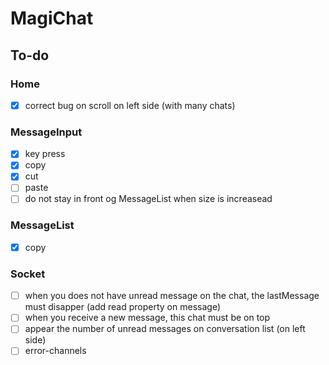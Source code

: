 # MagiChat


## To-do

### Home
- [x] correct bug on scroll on left side (with many chats)

### MessageInput
- [x] key press
- [x] copy
- [x] cut
- [ ] paste
- [ ] do not stay in front og MessageList when size is increasead

### MessageList
- [x] copy


### Socket
- [ ] when you does not have unread message on the chat, the lastMessage must disapper (add read property on message)
- [ ] when you receive a new message, this chat must be on top
- [ ] appear the number of unread messages on conversation list (on left side)
- [ ] error-channels
